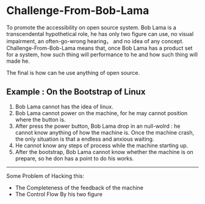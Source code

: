 # Challenge-From-Bob-Lama

To promote the accessibility on open source system. Bob Lama is a transcendental hypothetical role, he has only two figure can use, no visual impairment, an often-go-wrong hearing， and no idea of any concept. Challenge-From-Bob-Lama means that,
once Bob Lama has a product set for a system, how such thing will performance to he and how such thing will made he.

The final is how can he use anything of open source.

## Example : On the Bootstrap of Linux

1. Bob Lama cannot has the idea of linux.
2. Bob Lama cannot power on the machine, for he may cannot position where the button is.
3. After press the power button, Bob Lama drop in an null-wolrd : he cannot know anything of how the machine is. Once the machine crash, the only situation is that a endless and anxious waiting.
4. He cannot know any steps of process while the machine starting up.
5. After the bootstrap, Bob Lama cannot know whether the machine is on prepare, so he don has a point to do his works.

----

Some Problem of Hacking this:

- The Completeness of the feedback of the machine
- The Control Flow By his two figure

